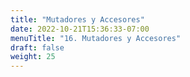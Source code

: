 ```yaml
---
title: "Mutadores y Accesores"
date: 2022-10-21T15:36:33-07:00
menuTitle: "16. Mutadores y Accesores"
draft: false
weight: 25
---
```


